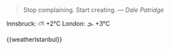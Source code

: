 > Stop complaining. Start creating.
> &mdash; <cite>Dale Patridge</cite>

Innsbruck: ⛅️  +2°C
London: 🌫  +3°C

{{weatherIstanbul}}